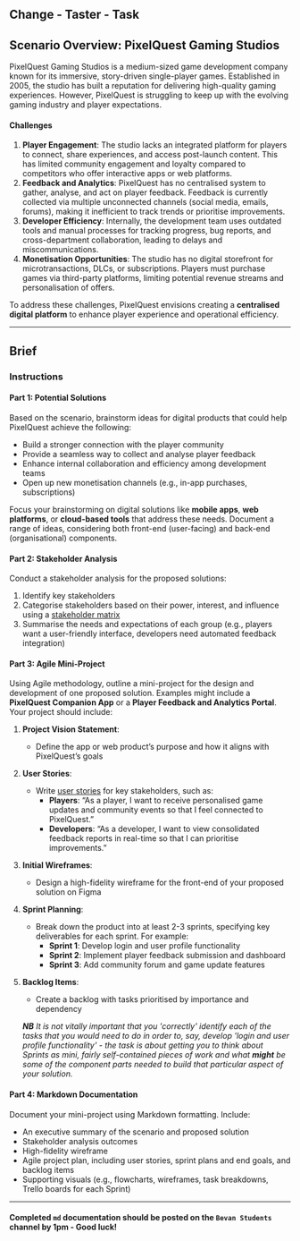 ## Change - Taster - Task

## Scenario Overview: PixelQuest Gaming Studios

PixelQuest Gaming Studios is a medium-sized game development company known for its immersive, story-driven single-player games. Established in 2005, the studio has built a reputation for delivering high-quality gaming experiences. However, PixelQuest is struggling to keep up with the evolving gaming industry and player expectations.

#### Challenges
1. **Player Engagement**: The studio lacks an integrated platform for players to connect, share experiences, and access post-launch content. This has limited community engagement and loyalty compared to competitors who offer interactive apps or web platforms.
2. **Feedback and Analytics**: PixelQuest has no centralised system to gather, analyse, and act on player feedback. Feedback is currently collected via multiple unconnected channels (social media, emails, forums), making it inefficient to track trends or prioritise improvements.
3. **Developer Efficiency**: Internally, the development team uses outdated tools and manual processes for tracking progress, bug reports, and cross-department collaboration, leading to delays and miscommunications.
4. **Monetisation Opportunities**: The studio has no digital storefront for microtransactions, DLCs, or subscriptions. Players must purchase games via third-party platforms, limiting potential revenue streams and personalisation of offers.

To address these challenges, PixelQuest envisions creating a **centralised digital platform** to enhance player experience and operational efficiency.

---

## Brief

### Instructions

#### Part 1: Potential Solutions
Based on the scenario, brainstorm ideas for digital products that could help PixelQuest achieve the following:
- Build a stronger connection with the player community
- Provide a seamless way to collect and analyse player feedback
- Enhance internal collaboration and efficiency among development teams
- Open up new monetisation channels (e.g., in-app purchases, subscriptions)

Focus your brainstorming on digital solutions like **mobile apps**, **web platforms**, or **cloud-based tools** that address these needs. Document a range of ideas, considering both front-end (user-facing) and back-end (organisational) components.

#### Part 2: Stakeholder Analysis
Conduct a stakeholder analysis for the proposed solutions:
1. Identify key stakeholders 
2. Categorise stakeholders based on their power, interest, and influence using a [stakeholder matrix](https://miro.com/templates/stakeholder-analysis/)
3. Summarise the needs and expectations of each group (e.g., players want a user-friendly interface, developers need automated feedback integration)

#### Part 3: Agile Mini-Project
Using Agile methodology, outline a mini-project for the design and development of one proposed solution. Examples might include a **PixelQuest Companion App** or a **Player Feedback and Analytics Portal**. Your project should include:

1. **Project Vision Statement**:
   - Define the app or web product’s purpose and how it aligns with PixelQuest’s goals
2. **User Stories**:
   - Write [user stories](https://www.easyagile.com/blog/how-to-write-good-user-stories-in-agile-software-development/) for key stakeholders, such as:
     - **Players**: “As a player, I want to receive personalised game updates and community events so that I feel connected to PixelQuest.”
     - **Developers**: “As a developer, I want to view consolidated feedback reports in real-time so that I can prioritise improvements.”
3. **Initial Wireframes**:
   - Design a high-fidelity wireframe for the front-end of your proposed solution on Figma
4. **Sprint Planning**:
   - Break down the product into at least 2-3 sprints, specifying key deliverables for each sprint. For example:
     - **Sprint 1**: Develop login and user profile functionality
     - **Sprint 2**: Implement player feedback submission and dashboard
     - **Sprint 3**: Add community forum and game update features     
5. **Backlog Items**:
   - Create a backlog with tasks prioritised by importance and dependency
  
   _**NB** It is not vitally important that you 'correctly' identify each of the tasks that you would need to do in order to, say, develop 'login and user profile functionality' - the task is about getting you to think about Sprints as mini, fairly self-contained pieces of work and what **might** be some of the component parts needed to build that particular aspect of your solution._

#### Part 4: Markdown Documentation
Document your mini-project using Markdown formatting. Include:
- An executive summary of the scenario and proposed solution
- Stakeholder analysis outcomes 
- High-fidelity wireframe
- Agile project plan, including user stories, sprint plans and end goals, and backlog items
- Supporting visuals (e.g., flowcharts, wireframes, task breakdowns, Trello boards for each Sprint)

---

#### Completed `md` documentation should be posted on the `Bevan Students` channel by 1pm - Good luck!

